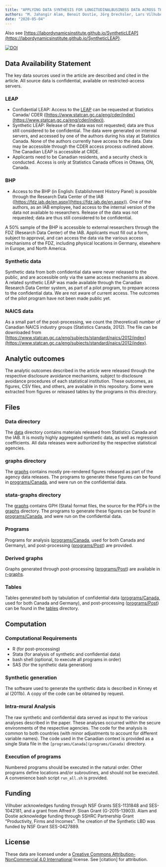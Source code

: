 ```yaml
---
title: "APPLYING DATA SYNTHESIS FOR LONGITUDINALBUSINESS DATA ACROSS THREE COUNTRIES"
authors: "M. Jahangir Alam, Benoit Dostie, Jörg Drechsler, Lars Vilhuber"
date: "2020-05-04"
---
```


Also see [https://labordynamicsinstitute.github.io/SyntheticLEAP](https://labordynamicsinstitute.github.io/SyntheticLEAP).



[![DOI](https://zenodo.org/badge/DOI/10.5281/zenodo.3785744.svg)](https://doi.org/10.5281/zenodo.3785744)


## Data Availability Statement

The key data sources used in the article are described and cited in the article. All source data is confidential, available on restricted-access servers.


### LEAP

- Confidential LEAP: Access to the [LEAP](https://www.statcan.gc.ca/eng/cder/data#a6) can be requested at Statistics Canada/ CDER ([https://www.statcan.gc.ca/eng/cder/index](https://www.statcan.gc.ca/eng/cder/index)). 
 - Synthetic LEAP: Release of the data was not requested; data are thus still considered to be confidential. The data were generated on internal servers, and accessed by one of the authors during his stay at Statistics Canada. None of the authors currently have access to the data. Data may be accessible through the CDER access process outlined above. The Canadian LEAP is accessible at CRDE. 
 - Applicants need to be Canadian residents, and a security check is conducted. Access is only at Statistics Canada offices in Ottawa, ON, Canada.

### BHP

- Access to the BHP (in English: Establishment History Panel) is possible through the Research Data Center of the IAB ([https://fdz.iab.de/en.aspx](https://fdz.iab.de/en.aspx)). One of the authors, as an IAB employee, had access to the internal version of the data not available to researchers. Release of the data was not requested; data are thus still considered to be confidential.

A 50% sample of the BHP is accessible to external researchers through the FDZ (Research Data Center) of the IAB. Applicants must fill out a form, subject to approval, and can access the data via the various access mechanisms of the FDZ, including physical locations in Germany, elsewhere in Europe, and North America.

### Synthetic data

Synthetic data from both confidential data were never released to the public, and are accessible only via the same access mechanisms as above. A related synthetic LEAP was made available through the Canadian Research Data Center system, as part of a pilot program, to prepare access to the confidential data. We are not aware of current access. The outcomes of the pilot program have not been made public yet.


### NAICS data

As a small part of the post-processing, we count the (theoretical) number of Canadian NAICS industry groups (Statistics Canada, 2012). The file can be downloaded from [https://www.statcan.gc.ca/eng/subjects/standard/naics/2012/index](https://www.statcan.gc.ca/eng/subjects/standard/naics/2012/index).


## Analytic outcomes

The analytic outcomes described in the article were released through the respective disclosure avoidance mechanisms, subject to disclosure avoidance procedures of each statistical institution. These outcomes, as figures, CSV files, and others, are available in this repository. Some were extracted from figures or released tables by the programs in this directory.

## Files 

### Data directory

The [data](data/README.md) directory contains materials released from Statistics Canada and the IAB. It is mostly highly aggregated synthetic data, as well as regression coefficients. All data releases were authorized by the respective statistical agencies.

### graphs directory

The [graphs](graphs/) contains mostly pre-rendered figures released as part of the agency data releases.  The programs to generate these figures can be found in [programs/Canada](programs/Canada), and were run on the confidential data.



### stata-graphs directory

The [graphs](graphs/) contains   GPH (Stata) format files, the source for the PDFs in the [graphs](graphs/) directory. The programs to generate these figures can be found in [programs/Canada](programs/Canada), and were run on the confidential data.



### Programs

Programs for analysis ([programs/Canada](programs/Canada), used for both Canada and Germany), and post-processing ([programs/Post](programs/Post)) are provided.


### Derived graphs

Graphs generated through post-processing ([programs/Post](programs/Post)) are available in [r-graphs](r-graphs/). 



### Tables

Tables generated both by tabulation of confidential data ([programs/Canada](programs/Canada), used for both Canada and Germany), and post-processing ([programs/Post](programs/Post))  can be found in the [tables](tables/) directory.


## Computation

### Computational Requirements

- R (for post-processing)
- Stata (for analysis of synthetic and confidential data)
- bash shell (optional, to execute all programs in order)
- SAS (for the synthetic data generation)

### Synthetic generation

The software used to generate the synthetic data is described in Kinney et al (2011b). A copy of the code can be obtained by request.

### Intra-mural Analysis

The raw synthetic and confidential data served as input to the various analyses described in the paper. These analyses occurred within the secure environments of the respective agencies. The code for the analysis is common to both countries (with minor adjustments to account for different variable names). The code used in the Canadian context is provided as a single Stata file in the `[programs/Canada](programs/Canada)` directory.



### Execution of programs

Numbered programs should be executed in the natural order. Other programs define locations and/or subroutines, and should not be executed. A convenience bash script `run_all.sh` is provided.

## Funding

Vilhuber acknowledges funding through NSF Grants SES-1131848 and SES-1042181, and a grant from Alfred P. Sloan Grant (G-2015-13903). Alam and Dostie acknowledge funding through SSHRC Partnership Grant "Productivity, Firms and Incomes". The creation of the Synthetic LBD  was funded by NSF Grant SES-0427889.


## License

These data are licensed under a [Creative Commons Attribution-NonCommercial 4.0 International](https://creativecommons.org/licenses/by-nc/4.0/) license. See [citation] for attribution.




